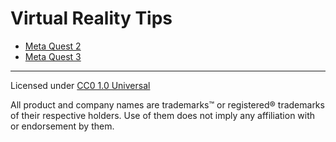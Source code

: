 # Virtual Reality Tips

* [Meta Quest 2](/vrtips/oculusquest2)
* [Meta Quest 3](/vrtips/quest3)

***

Licensed under [CC0 1.0 Universal](https://github.com/TrueWill/vrtips/blob/main/LICENSE)

All product and company names are trademarks™ or registered® trademarks of their respective holders. Use of them does not imply any affiliation with or endorsement by them.
